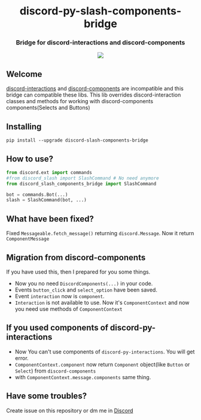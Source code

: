 <div align="center">
  <h1>discord-py-slash-components-bridge</h1>
  <h3>Bridge for discord-interactions and discord-components</h3>
</div>
<div align="center">
  <a href="https://pepy.tech/project/discord-slash-components-bridge"><img src="https://static.pepy.tech/personalized-badge/discord-slash-components-bridge?period=total&units=none&left_color=grey&right_color=blue&left_text=Downloads"></a>
  
</div>

<h2>Welcome</h2>
 
[discord-interactions](https://github.com/goverfl0w/discord-interactions) and [discord-components](https://github.com/kiki7000/discord.py-components) are incompatible and this bridge can compatible these libs.
This lib overrides discord-interaction classes and methods for working with discord-components components(Selects and Buttons)

<h2>Installing</h2>

`pip install --upgrade discord-slash-components-bridge`

<h2>How to use?</h2>

```py
from discord.ext import commands
#from discord_slash import SlashCommand # No need anymore
from discord_slash_components_bridge import SlashCommand

bot = commands.Bot(...)
slash = SlashCommand(bot, ...)

```
<h2>What have been fixed?</h2>

Fixed `Messageable.fetch_message()` returning `discord.Message`. Now it return `ComponentMessage`

<h2>Migration from discord-components</h2>
If you have used this, then I prepared for you some things.

- Now you no need `DiscordComponents(...)` in your code.
- Events `button_click` and `select_option` have been saved.
- Event `interaction` now is `component`.
- `Interaction` is not available to use. Now it's `ComponentContext` and now you need use methods of `ComponentContext`

<h2>If you used components of discord-py-interactions</h2>

- Now You can't use components of `discord-py-interactions`. You will get error.
- `ComponentContext.component` now return `Component` object(like `Button` or `Select`) from `discord-components` 
- with `ComponentContext.message.components` same thing.


<h2>Have some troubles?</h2>
Create issue on this repository or dm me in <a href="https://discordapp.com/users/%E2%80%8B143773579320754177">Discord</a>
